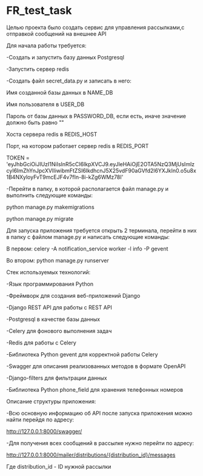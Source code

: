 # FR_test_task

Целью проекта было создать сервис для управления рассылками,с отправкой сообщений на внешнее API

Для начала работы требуется:

-Создать и запустить базу данных Postgresql

-Запустить сервер redis

-Создать файл secret_data.py и записать в него:

  Имя созданной базы данных в NAME_DB
  
  Имя пользователя в USER_DB
  
  Пароль от базы данных в PASSWORD_DB, если есть, иначе значение должно быть равно ""
  
  Хоста сервера redis в REDIS_HOST
  
  Порт, на котором работает сервер redis в REDIS_PORT

  TOKEN = 'eyJhbGciOiJIUzI1NiIsInR5cCI6IkpXVCJ9.eyJleHAiOjE2OTA5NzQ3MjUsImlzcyI6ImZhYnJpcXVlIiwibmFtZSI6IkdhcnJ5X25vdF90aGVfd2l6YXJkIn0.o5u8x1B4NXyloyFvT9mcEJF4v7fIn-8i-kZg6WMz78I'


-Перейти в папку, в которой располагается файл manage.py и выполнить следующие команды:

  python manage.py makemigrations

  python manage.py migrate


Для запуска приложения требуется открыть 2 терминала, перейти в них в папку с файлом manage.py и написать следующие команды:

  В первом: celery -A notification_service worker -l info -P gevent

  Во втором: python manage.py runserver


Стек используемых технологий:

-Язык программирования Python

-Фреймворк для создания веб-приложений Django

-Django REST API для работы с REST API

-Postgresql в качестве базы данных

-Celery для фонового выполнения задач

-Redis для работы с Celery

-Библиотека Python gevent для корректной работы Celery

-Swagger для описания реализованных методов в формате OpenAPI

-Django-filters для фильтрации данных

-Библиотека Python phone_field для хранения телефонных номеров

Описание структуры приложения:

-Всю основную информацию об API после запуска приложения можно найти перейдя по адресу:

  http://127.0.0.1:8000/swagger/

-Для получения всех сообщений в рассылке нужно перейти по адресу:

http://127.0.0.1:8000/mailer/distributions/{distribution_id}/messages

Где distribution_id - ID нужной рассылки
